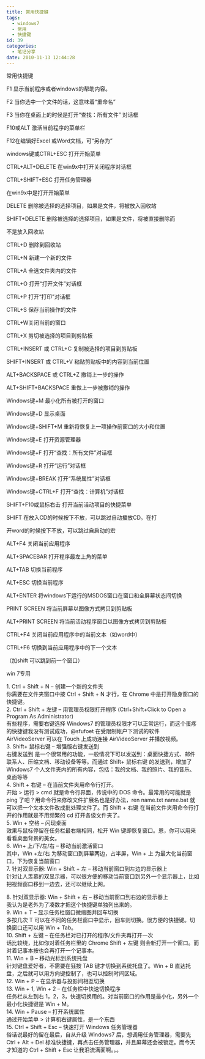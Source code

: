 ```yaml
---
title: 常用快捷键
tags:
  - windows7
  - 常用
  - 快捷键
id: 39
categories:
  - 笔记分享
date: 2010-11-13 12:44:28
---
```


常用快捷键

F1 显示当前程序或者windows的帮助内容。 

 F2 当你选中一个文件的话，这意味着“重命名” 

 F3 当你在桌面上的时候是打开“查找：所有文件” 对话框 

 F10或ALT 激活当前程序的菜单栏 

 F12在编辑好Excel 或Word文档，可“另存为” 

 windows键或CTRL+ESC 打开开始菜单 

 CTRL+ALT+DELETE 在win9x中打开关闭程序对话框 

 CTRL+SHIFT+ESC 打开任务管理器 

 在win9x中是打开开始菜单 

 DELETE 删除被选择的选择项目，如果是文件，将被放入回收站 

 SHIFT+DELETE 删除被选择的选择项目，如果是文件，将被直接删除而 

 不是放入回收站 

 CTRL+D 删除到回收站 

 CTRL+N 新建一个新的文件 

 CTRL+A 全选文件夹内的文件 

 CTRL+O 打开“打开文件”对话框 

 CTRL+P 打开“打印”对话框 

 CTRL+S 保存当前操作的文件 

 CTRL+W关闭当前的窗口 

 CTRL+X 剪切被选择的项目到剪贴板 

 CTRL+INSERT 或 CTRL+C 复制被选择的项目到剪贴板 

 SHIFT+INSERT 或 CTRL+V 粘贴剪贴板中的内容到当前位置 

 ALT+BACKSPACE 或 CTRL+Z 撤销上一步的操作 

 ALT+SHIFT+BACKSPACE 重做上一步被撤销的操作 

 Windows键+M 最小化所有被打开的窗口 

 Windows键+D 显示桌面 

 Windows键+SHIFT+M 重新将恢复上一项操作前窗口的大小和位置 

 Windows键+E 打开资源管理器 

 Windows键+F 打开“查找：所有文件”对话框 

 Windows键+R 打开“运行”对话框 

 Windows键+BREAK 打开“系统属性”对话框 

 Windows键+CTRL+F 打开“查找：计算机”对话框 

 SHIFT+F10或鼠标右击 打开当前活动项目的快捷菜单 

 SHIFT 在放入CD的时候按下不放，可以跳过自动播放CD。在打 

 开word的时候按下不放，可以跳过自启动的宏 

 ALT+F4 关闭当前应用程序 

 ALT+SPACEBAR 打开程序最左上角的菜单 

 ALT+TAB 切换当前程序 

 ALT+ESC 切换当前程序 

 ALT+ENTER 将windows下运行的MSDOS窗口在窗口和全屏幕状态间切换 

 PRINT SCREEN 将当前屏幕以图像方式拷贝到剪贴板 

 ALT+PRINT SCREEN 将当前活动程序窗口以图像方式拷贝到剪贴板 

 CTRL+F4 关闭当前应用程序中的当前文本（如word中） 

 CTRL+F6 切换到当前应用程序中的下一个文本 

 （加shift 可以跳到前一个窗口）

win 7专用 

1\. Ctrl + Shift + N – 创建一个新的文件夹    
你需要在文件夹窗口中按 Ctrl + Shift + N 才行，在 Chrome 中是打开隐身窗口的快捷键。     
2\. Ctrl + Shift + 左键 – 用管理员权限打开程序 (Ctrl+Shift+Click to Open a Program As Administrator)     
有些程序，需要右键选择 Windows7 的管理员权限才可以正常运行，而这个蛋疼的快捷键我没有测试成功，@sfufoet 在受限制帐户下测试的软件 AirVideoServer 可以在 Touch 上成功连接 AirVideoServer 并播放视频。     
3\. Shift+ 鼠标右键 – 增强版右键发送到     
右键发送到 是一个很常用的功能，一般情况下可以发送到：桌面快捷方式、邮件联系人、压缩文档、移动设备等等。而通过 Shift+ 鼠标右键 的发送到，增加了 Windows7 个人文件夹内的所有内容，包括：我的文档、我的照片、我的音乐、桌面等等     
4\. Shift + 右键 – 在当前文件夹用命令行打开。     
开始 &gt; 运行 &gt; cmd 就是命令行界面，传说中的 DOS 命令。最常用的可能就是 ping 了吧？用命令行来修改文件扩展名也是好办法，ren name.txt name.bat 就可以把一个文本文件改成批处理文件了。而 Shift + 右键 在当前文件夹用命令行打开的作用就是不用频繁的 cd 打开各级文件夹了。     
5\. Win + 空格 – 闪现桌面     
效果与鼠标停留在任务栏最右端相同，松开 Win 键即恢复窗口。恩，你可以用来看看桌面背景的美女。     
6\. Win+ 上/下/左/右 – 移动当前激活窗口     
其中，Win +左/右 为移动窗口到屏幕两边，占半屏，Win + 上 为最大化当前窗口，下为恢复当前窗口     
7\. 针对双显示器: Win + Shift + 左 – 移动当前窗口到左边的显示器上     
针对让人羡慕的双显示器，可以很方便的移动当前窗口到另外一个显示器上，比如把视频窗口移到一边去，还可以继续上网。 

8\. 针对双显示器: Win + Shift + 右 – 移动当前窗口到右边的显示器上    
我认为是老外为了凑数才把这个快捷键单独列出来的。     
9\. Win + T – 显示任务栏窗口微缩图并回车切换     
多按几次 T 可以在不同的任务栏窗口中显示，回车则切换。很方便的快捷键。切换窗口还可以用 Win + Tab。     
10\. Shift + 左键 – 在任务栏对已打开的程序/文件夹再打开一次     
话比较绕，比如你对着任务栏里的 Chrome Shift + 左键 则会新打开一个窗口。而对着记事本按也会再打开一个记事本。     
11\. Win + B – 移动光标到系统托盘     
针对键盘爱好者，不需要在狂按 TAB 键才切换到系统托盘了。Win + B 直达托盘，之后就可以用方向键控制了，也可以控制时间区域。     
12\. Win + P – 在显示器与投影间相互切换     
13\. Win + 1, Win + 2 – 在任务栏中快速切换程序     
任务栏从左到右 1，2，3，快速切换用的。对当前窗口的作用是最小化，另外一个最小化快捷键是 Win + M。     
14\. Win + Pause – 打开系统属性     
通过开始菜单 &gt; 计算机右键属性，是一个东西     
15\. Ctrl + Shift + Esc – 快速打开 Windows 任务管理器     
俗话说最好的留在最后，自从升级 Windows7 后，想调用任务管理器，需要先 Ctrl + Alt + Del 标准快捷键，再点击任务管理器，并且屏幕还会被锁定。而今天才知道的 Ctrl + Shift + Esc 让我泪流满面啊。。。